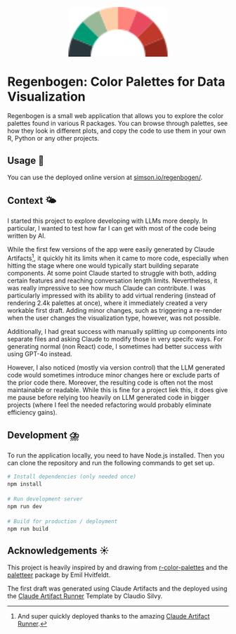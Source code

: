 <p align="center">
  <img alt="The Regenbogen Logo" src="logo.svg" width="45%" align="center">
</p>

# Regenbogen: Color Palettes for Data Visualization

Regenbogen is a small web application that allows you to explore the color palettes found in various R packages. You can browse through palettes, see how they look in different plots, and copy the code to use them in your own R, Python or any other projects.

## Usage 🌈

You can use the deployed online version at [simson.io/regenbogen/](https://simson.io/regenbogen/).

## Context 🌤️

I started this project to explore developing with LLMs more deeply. In particular, I wanted to test how far I can get with most of the code being written by AI.

While the first few versions of the app were easily generated by Claude Artifacts[^1], it quickly hit its limits when it came to more code, especially when hitting the stage where one would typically start building separate components. At some point Claude started to struggle with both, adding certain features and reaching conversation length limits. Nevertheless, it was really impressive to see how much Claude can contribute. I was particularly impressed with its ability to add virtual rendering (instead of rendering 2.4k palettes at once), where it immediately created a very workable first draft. Adding minor changes, such as triggering a re-render when the user changes the visualization type, however, was not possible.

Additionally, I had great success with manually splitting up components into separate files and asking Claude to modify those in very specifc ways. For generating normal (non React) code, I sometimes had better success with using GPT-4o instead.

However, I also noticed (mostly via version control) that the LLM generated code would sometimes introduce minor changes here or exclude parts of the prior code there. Moreover, the resulting code is often not the most maintainable or readable. While this is fine for a project liek this, it does give me pause before relying too heavily on LLM generated code in bigger projects (where I feel the needed refactoring would probably eliminate efficiency gains).

[^1]: And super quickly deployed thanks to the amazing [Claude Artifact Runner](https://github.com/claudio-silva/claude-artifact-runner).

## Development ⛈️

To run the application locally, you need to have Node.js installed. Then you can clone the repository and run the following commands to get set up.

```bash
# Install dependencies (only needed once)
npm install

# Run development server
npm run dev

# Build for production / deployment
npm run build
```

## Acknowledgements ☀️

This project is heavily inspired by and drawing from [r-color-palettes](https://emilhvitfeldt.github.io/r-color-palettes/) and the [paletteer](https://emilhvitfeldt.github.io/paletteer/) package by Emil Hvitfeldt.

The first draft was generated using Claude Artifacts and the deployed using the [Claude Artifact Runner](https://github.com/claudio-silva/claude-artifact-runner) Template by Claudio Silvy.

